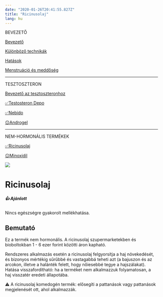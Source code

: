 ```yaml
---
date: "2020-01-26T20:41:55.827Z"
title: "Ricinusolaj"
lang: hu
---
```


<div class="floating-columns">

<div class="floating-bar">

BEVEZETŐ

[Bevezető](/#/entry?id=maszkulinizalo-hormonterapia)

[Különböző technikák](/#/entry?id=maszkulinizalo-hormonterapia-technikak)

[Hatások](/#/entry?id=maszkulinizalo-hormonterapia-hatasok)


[Menstruáció és meddőség](/#/entry?id=maszkulinizalo-hormonterapia-menstruacio-meddoseg)

<hr />

TESZTOSZTERON

[Bevezető az tesztoszteronhoz](/#/entry?id=tesztoszteron)

[✅Testosteron Depo](/#/entry?id=testosteron-depo)

[✅Nebido](/#/entry?id=nebido)

[😐Androgel](/#/entry?id=androgel)

<hr />

NEM-HORMONÁLIS TERMÉKEK

[✅Ricinusolaj](/#/entry?id=ricinusolaj)

[😐Minoxidil](/#/entry?id=minoxidil)

</div>

<div class="wiki-content">

<div class="header-image"><img src="assets/images/undraw_medical_care.svg" /></div>

# Ricinusolaj

<div class="infobox success">

<h5>👍 Ajánlott</h5>
    
Nincs egészségre gyakorolt mellékhatása.

</div>

## Bemutató

Ez a termék nem hormonális. A ricinusolaj szupermarketekben és bioboltokban 1 - 6 ezer forint közötti áron kapható.

Rendszeres alkalmazás esetén a ricinusolaj felgyorsítja a haj növekedését, és bizonyos mértékig sűrűbbé és vastagabbá teheti azt (a bajuszon és az arcokon, illetve a halánték felett, hogy nőiesebbé tegye a hajszálakat). Hatása visszafordítható: ha a terméket nem alkalmazzuk folyamatosan, a haj visszatér eredeti állapotába.

<div class="infobox warning">

⚠️ A ricinusolaj komedogén termék: elősegíti a pattanások vagy pattanások megjelenését ott, ahol alkalmazzák.

</div>

</div>
